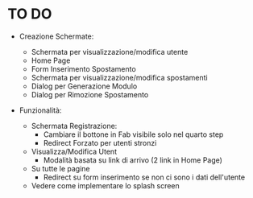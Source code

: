 # TO DO

- Creazione Schermate:
    - Schermata per visualizzazione/modifica utente
    - Home Page
    - Form Inserimento Spostamento
    - Schermata per visualizzazione/modifica spostamenti
    - Dialog per Generazione Modulo
    - Dialog per Rimozione Spostamento

- Funzionalità:
    - Schermata Registrazione:
        - Cambiare il bottone in Fab visibile solo nel quarto step
        - Redirect Forzato per utenti stronzi
    - Visualizza/Modifica Utent
        - Modalità basata su link di arrivo (2 link in Home Page)
    - Su tutte le pagine
        - Redirect su form inserimento se non ci sono i dati dell'utente
    - Vedere come implementare lo splash screen
